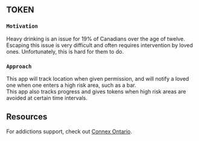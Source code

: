 ## TOKEN 

### `Motivation`

Heavy drinking is an issue for 19% of Canadians over the age of twelve.<br />
Escaping this issue is very difficult and often requires intervention by loved ones. Unfortunately, this is hard for them to do.<br/>

### `Approach`

This app will track location when given permission, and will notify a loved one when one enters a high risk area, such as a bar.<br />
This app also tracks progress and gives tokens when high risk areas are avoided at certain time intervals.<br />

## Resources 

For addictions support, check out [Connex Ontario](https://www.connexontario.ca/).

